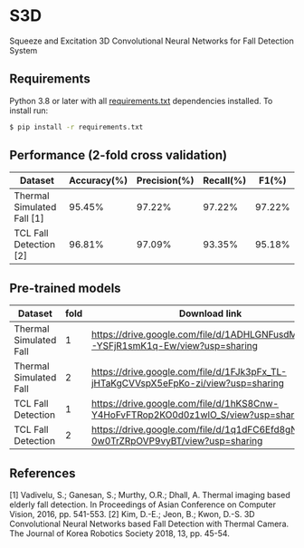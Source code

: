 # S3D
Squeeze and Excitation 3D Convolutional Neural Networks for Fall Detection System

## Requirements
Python 3.8 or later with all [requirements.txt](https://github.com/baek2sm/S3D/blob/master/requirements.txt) dependencies installed. To install run:
```bash
$ pip install -r requirements.txt
```

## Performance (2-fold cross validation)
  Dataset|Accuracy(%)|Precision(%)|Recall(%)|F1(%)
  -----|--|--|--|--
  Thermal Simulated Fall [1]|95.45%|97.22%|97.22%|97.22%
  TCL Fall Detection [2]|96.81%|97.09%|93.35%|95.18%

## Pre-trained models
  Dataset|fold|Download link
  --|-|-----
  Thermal Simulated Fall|1|https://drive.google.com/file/d/1ADHLGNFusdMyvfslD-YSFjR1smK1q-Ew/view?usp=sharing
  Thermal Simulated Fall|2|https://drive.google.com/file/d/1FJk3pFx_TL-jHTaKgCVVspX5eFpKo-zi/view?usp=sharing
  TCL Fall Detection|1|https://drive.google.com/file/d/1hKS8Cnw-Y4HoFvFTRop2KO0d0z1wlO_S/view?usp=sharing
  TCL Fall Detection|2|https://drive.google.com/file/d/1q1dFC6Efd8gNxYL-0w0TrZRpOVP9vyBT/view?usp=sharing

## References
[1] Vadivelu, S.; Ganesan, S.; Murthy, O.R.; Dhall, A. Thermal imaging based elderly fall detection. In Proceedings of Asian Conference on Computer Vision, 2016, pp. 541-553.
[2] Kim, D.-E.; Jeon, B.; Kwon, D.-S. 3D Convolutional Neural Networks based Fall Detection with Thermal Camera. The Journal of Korea Robotics Society 2018, 13, pp. 45-54.
